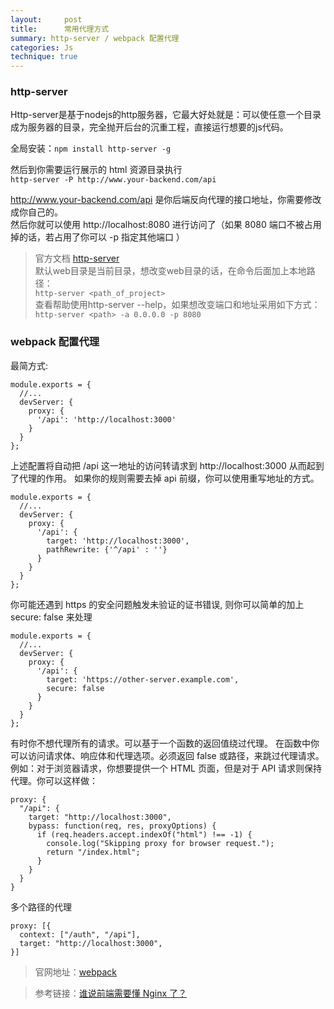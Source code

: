 ```yaml
---
layout:     post
title:      常用代理方式 
summary: http-server / webpack 配置代理
categories: Js
technique: true
---
```



### http-server

Http-server是基于nodejs的http服务器，它最大好处就是：可以使任意一个目录成为服务器的目录，完全抛开后台的沉重工程，直接运行想要的js代码。   

全局安装：`npm install http-server -g`

然后到你需要运行展示的 html 资源目录执行  
`http-server -P http://www.your-backend.com/api`  
 
http://www.your-backend.com/api 是你后端反向代理的接口地址，你需要修改成你自己的。    
然后你就可以使用  http://localhost:8080 进行访问了（如果 8080 端口不被占用掉的话，若占用了你可以 -p 指定其他端口 ）    

> 官方文档 [http-server](https://github.com/indexzero/http-server)     
> 默认web目录是当前目录，想改变web目录的话，在命令后面加上本地路径：   
> `http-server <path_of_project>`   
> 查看帮助使用http-server --help，如果想改变端口和地址采用如下方式：   
> `http-server <path> -a 0.0.0.0 -p 8080`   


### webpack 配置代理

最简方式:

```JS
module.exports = {
  //...
  devServer: {
    proxy: {
      '/api': 'http://localhost:3000'
    }
  }
};
```

上述配置将自动把 /api 这一地址的访问转请求到 http://localhost:3000 从而起到了代理的作用。
如果你的规则需要去掉 api 前缀，你可以使用重写地址的方式。

```JS
module.exports = {
  //...
  devServer: {
    proxy: {
      '/api': {
        target: 'http://localhost:3000',
        pathRewrite: {'^/api' : ''}
      }
    }
  }
};
```

你可能还遇到 https 的安全问题触发未验证的证书错误, 则你可以简单的加上 secure: false 来处理

```JS
module.exports = {
  //...
  devServer: {
    proxy: {
      '/api': {
        target: 'https://other-server.example.com',
        secure: false
      }
    }
  }
};
```

有时你不想代理所有的请求。可以基于一个函数的返回值绕过代理。
在函数中你可以访问请求体、响应体和代理选项。必须返回 false 或路径，来跳过代理请求。
例如：对于浏览器请求，你想要提供一个 HTML 页面，但是对于 API 请求则保持代理。你可以这样做：

```JS
proxy: {
  "/api": {
    target: "http://localhost:3000",
    bypass: function(req, res, proxyOptions) {
      if (req.headers.accept.indexOf("html") !== -1) {
        console.log("Skipping proxy for browser request.");
        return "/index.html";
      }
    }
  }
}
```

多个路径的代理

```JS
proxy: [{
  context: ["/auth", "/api"],
  target: "http://localhost:3000",
}]
```

> 官网地址：[webpack](https://webpack.js.org/configuration/dev-server/#devserver-proxy)

> 参考链接：[谁说前端需要懂 Nginx 了？](https://juejin.im/post/5b2ce5afe51d4558ba1a6c04)